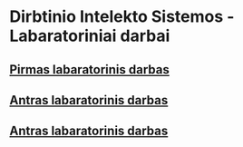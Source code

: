 # Dirbtinio Intelekto Sistemos - Labaratoriniai darbai

## [Pirmas labaratorinis darbas](./lab-1/README.md)
## [Antras labaratorinis darbas](./lab-2/README.md)
## [Antras labaratorinis darbas](./lab-3/README.md)
